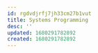```yaml
---
id: rgdvdjrfj7jh33cm27b1vut
title: Systems Programming
desc: ''
updated: 1680291782892
created: 1680291782892
---
```

